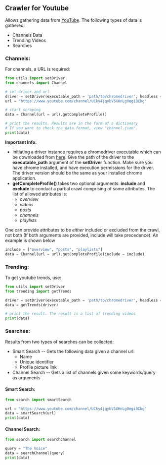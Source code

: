## Crawler for Youtube  
Allows gathering data from [YouTube](https://youtube.com). The following types of data is gathered:  
* Channels Data  
* Trending Videos 
* Searches 

### Channels:  
For channels, a URL is required:  
```python
from utils import setDriver
from channels import Channel

# set driver and url
driver = setDriver(executable_path = 'path/to/chromedriver', headless = False, maximize = True)
url = "https://www.youtube.com/channel/UCky4jqybV5XHnLg0egiBCkg"

# start scraping
data = Channel(url = url).getCompleteProfile()

# print the results. Results are in the form of a dictionary
# If you want to check the data format, view "channel.json".
print(data)
```
**Important Info:**  
* Initiating a driver instance requires a chromedriver executable which can be downloaded from [here](https://chromedriver.chromium.org/downloads). Give the path of the driver to the **executable_path** argument of the **setDriver** function. Make sure you have chrome installed, and have execution permissions for the driver. The driver version should be the same as your installed chrome application.  
* **getCompleteProfile()** takes two optional arguments: **include** and **exclude** to conduct a partial crawl comprising of some attributes. The list of allowed attributes is:  
  * *overview*
  * *videos*
  * *posts*
  * *channels*
  * *playlists*  

One can provide attributes to be *either* included or excluded from the crawl, not both (If both arguments are provided, include will take precedence). An example is shown below
```python
include = ["overview", "posts", "playlists"]
data = Channel(url = url).getCompleteProfile(include = include)
```
  
### Trending:
To get youtube trends, use:  
```python
from utils import setDriver
from trending import getTrends

driver = setDriver(executable_path = 'path/to/chromedriver', headless = False, maximize = True)
data = getTrends(driver)

# print the result. The result is a list of trending videos
print(data)
```
  
### Searches:   
Results from two types of searches can be collected:  
* Smart Search -- Gets the following data given a channel url:
  * Name
  * Unique identifier
  * Profile picture link
* Channel Search -- Gets a list of channels given some keywords/query as arguments

#### Smart Search:  
```python
from search import smartSearch

url = "https://www.youtube.com/channel/UCky4jqybV5XHnLg0egiBCkg"
data = smartSearch(url)
print(data)
```

#### Channel Search:  
```python
from search import searchChannel

query = "The Voice"
data = searchChannel(query)
print(data)
```
